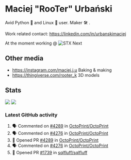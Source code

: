 # Maciej "RooTer" Urbański

Avid Python 🐍 and Linux 🐧 user.
Maker 🛠 .

Work related contact: https://linkedin.com/in/urbanskimaciej

At the moment working @ ![STX Next](https://www.stxnext.com/hubfs/stxnext_web_claim_gradient-1.svg)

## Other media

* https://instagram.com/maciej.j.u Baking & making
* https://thingiverse.com/rooter_k 3D models

## Stats

![](https://github-readme-stats.vercel.app/api?username=rooterkyberian&hide_title=true&show_icons=true&count_private=true&theme=graywhite)
![](https://komarev.com/ghpvc/?username=rooterkyberian&color=lightgray&style=flat-square)

### Latest GitHub activity
<!--START_SECTION:activity-->
1. 🗣 Commented on [#4289](https://github.com/OctoPrint/OctoPrint/issues/4289) in [OctoPrint/OctoPrint](https://github.com/OctoPrint/OctoPrint)
2. 🗣 Commented on [#4276](https://github.com/OctoPrint/OctoPrint/issues/4276) in [OctoPrint/OctoPrint](https://github.com/OctoPrint/OctoPrint)
3. 💪 Opened PR [#4289](https://github.com/OctoPrint/OctoPrint/pull/4289) in [OctoPrint/OctoPrint](https://github.com/OctoPrint/OctoPrint)
4. 🗣 Commented on [#4276](https://github.com/OctoPrint/OctoPrint/issues/4276) in [OctoPrint/OctoPrint](https://github.com/OctoPrint/OctoPrint)
5. 💪 Opened PR [#1739](https://github.com/sqlfluff/sqlfluff/pull/1739) in [sqlfluff/sqlfluff](https://github.com/sqlfluff/sqlfluff)
<!--END_SECTION:activity-->
